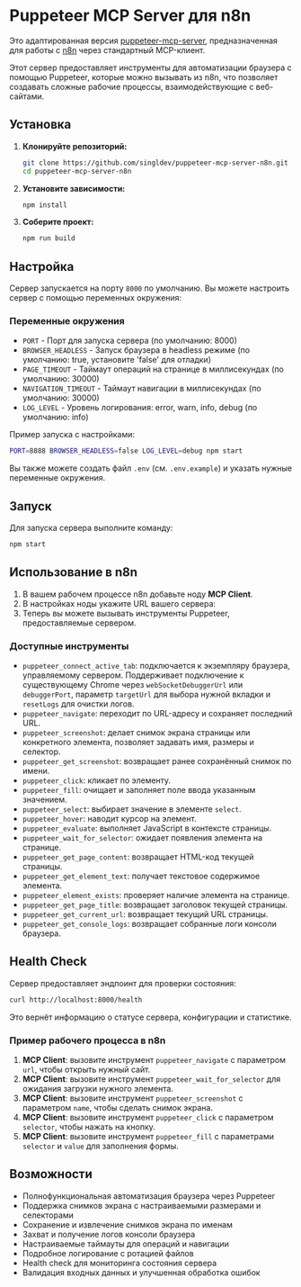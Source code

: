 # Puppeteer MCP Server для n8n

Это адаптированная версия [puppeteer-mcp-server](https://github.com/merajmehrabi/puppeteer-mcp-server), предназначенная для работы с [n8n](https://n8n.io/) через стандартный MCP-клиент.

Этот сервер предоставляет инструменты для автоматизации браузера с помощью Puppeteer, которые можно вызывать из n8n, что позволяет создавать сложные рабочие процессы, взаимодействующие с веб-сайтами.

## Установка

1.  **Клонируйте репозиторий:**
    ```bash
    git clone https://github.com/singldev/puppeteer-mcp-server-n8n.git
    cd puppeteer-mcp-server-n8n
    ```

2.  **Установите зависимости:**
    ```bash
    npm install
    ```

3.  **Соберите проект:**
    ```bash
    npm run build
    ```

## Настройка

Сервер запускается на порту `8000` по умолчанию. Вы можете настроить сервер с помощью переменных окружения:

### Переменные окружения

- `PORT` - Порт для запуска сервера (по умолчанию: 8000)
- `BROWSER_HEADLESS` - Запуск браузера в headless режиме (по умолчанию: true, установите 'false' для отладки)
- `PAGE_TIMEOUT` - Таймаут операций на странице в миллисекундах (по умолчанию: 30000)
- `NAVIGATION_TIMEOUT` - Таймаут навигации в миллисекундах (по умолчанию: 30000)
- `LOG_LEVEL` - Уровень логирования: error, warn, info, debug (по умолчанию: info)

Пример запуска с настройками:
```bash
PORT=8888 BROWSER_HEADLESS=false LOG_LEVEL=debug npm start
```

Вы также можете создать файл `.env` (см. `.env.example`) и указать нужные переменные окружения.

## Запуск

Для запуска сервера выполните команду:
```bash
npm start
```


## Использование в n8n

1.  В вашем рабочем процессе n8n добавьте ноду **MCP Client**.
2.  В настройках ноды укажите URL вашего сервера: 
3.  Теперь вы можете вызывать инструменты Puppeteer, предоставляемые сервером.

### Доступные инструменты

*   `puppeteer_connect_active_tab`: подключается к экземпляру браузера, управляемому сервером. Поддерживает подключение к существующему Chrome через `webSocketDebuggerUrl` или `debuggerPort`, параметр `targetUrl` для выбора нужной вкладки и `resetLogs` для очистки логов.
*   `puppeteer_navigate`: переходит по URL-адресу и сохраняет последний URL.
*   `puppeteer_screenshot`: делает снимок экрана страницы или конкретного элемента, позволяет задавать имя, размеры и селектор.
*   `puppeteer_get_screenshot`: возвращает ранее сохранённый снимок по имени.
*   `puppeteer_click`: кликает по элементу.
*   `puppeteer_fill`: очищает и заполняет поле ввода указанным значением.
*   `puppeteer_select`: выбирает значение в элементе `select`.
*   `puppeteer_hover`: наводит курсор на элемент.
*   `puppeteer_evaluate`: выполняет JavaScript в контексте страницы.
*   `puppeteer_wait_for_selector`: ожидает появления элемента на странице.
*   `puppeteer_get_page_content`: возвращает HTML-код текущей страницы.
*   `puppeteer_get_element_text`: получает текстовое содержимое элемента.
*   `puppeteer_element_exists`: проверяет наличие элемента на странице.
*   `puppeteer_get_page_title`: возвращает заголовок текущей страницы.
*   `puppeteer_get_current_url`: возвращает текущий URL страницы.
*   `puppeteer_get_console_logs`: возвращает собранные логи консоли браузера.

## Health Check

Сервер предоставляет эндпоинт для проверки состояния:

```bash
curl http://localhost:8000/health
```

Это вернёт информацию о статусе сервера, конфигурации и статистике.

### Пример рабочего процесса в n8n

1.  **MCP Client**: вызовите инструмент `puppeteer_navigate` с параметром `url`, чтобы открыть нужный сайт.
2.  **MCP Client**: вызовите инструмент `puppeteer_wait_for_selector` для ожидания загрузки нужного элемента.
3.  **MCP Client**: вызовите инструмент `puppeteer_screenshot` с параметром `name`, чтобы сделать снимок экрана.
4.  **MCP Client**: вызовите инструмент `puppeteer_click` с параметром `selector`, чтобы нажать на кнопку.
5.  **MCP Client**: вызовите инструмент `puppeteer_fill` с параметрами `selector` и `value` для заполнения формы.

## Возможности

- Полнофункциональная автоматизация браузера через Puppeteer
- Поддержка снимков экрана с настраиваемыми размерами и селекторами
- Сохранение и извлечение снимков экрана по именам
- Захват и получение логов консоли браузера
- Настраиваемые таймауты для операций и навигации
- Подробное логирование с ротацией файлов
- Health check для мониторинга состояния сервера
- Валидация входных данных и улучшенная обработка ошибок

